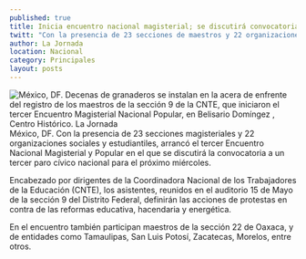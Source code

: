 ```yaml
---
published: true
title: Inicia encuentro nacional magisterial; se discutirá convocatoria a paro cívico
twitt: "Con la presencia de 23 secciones de maestros y 22 organizaciones sociales y estudiantiles, definirán las acciones de protestas en contra de las reformas educativa, hacendaria y energética"
author: La Jornada
location: Nacional
category: Principales
layout: posts
---
```


![México, DF. Decenas de granaderos se instalan en la acera de enfrente del registro de los maestros de la sección 9 de la CNTE, que iniciaron el tercer Encuentro Magisterial Nacional Popular, en Belisario Domíngez , Centro Histórico. La Jornada](http://i.imgur.com/J5dwY4ym.jpg)México, DF. Con la presencia de 23 secciones magisteriales y 22 organizaciones sociales y estudiantiles, arrancó el tercer Encuentro Nacional Magisterial y Popular en el que se discutirá la convocatoria a un tercer paro cívico nacional para el próximo miércoles.

Encabezado por dirigentes de la Coordinadora Nacional de los Trabajadores de la Educación (CNTE), los asistentes, reunidos en el auditorio 15 de Mayo de la sección 9 del Distrito Federal, definirán las acciones de protestas en contra de las reformas educativa, hacendaria y energética.

En el encuentro también participan maestros de la sección 22 de Oaxaca, y de entidades como Tamaulipas, San Luis Potosí, Zacatecas, Morelos, entre otros.
